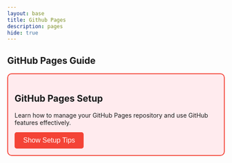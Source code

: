 ```yaml
---
layout: base
title: Github Pages
description: pages
hide: true
---
```

## GitHub Pages Guide

<div style="border: 2px solid #f44336; border-radius: 10px; padding: 15px; background-color: #ffebee;">
   <h2>GitHub Pages Setup</h2>
   <p>Learn how to manage your GitHub Pages repository and use GitHub features effectively.</p>
   
   <button onclick="showSetupTips()" style="background-color: #f44336; color: white; border: none; padding: 10px 20px; font-size: 16px; border-radius: 5px; cursor: pointer;">
      Show Setup Tips
   </button>
   
   <div id="setup-tips" style="display: none; margin-top: 10px;">
      <p>Here are some tips to get started with GitHub Pages:</p>
      <ul>
         <li>Clone your repository using <code>git clone</code>.</li>
         <li>Pull updates from your partner's repository with <code>git pull</code>.</li>
         <li>Use VSCode to manage and edit files.</li>
         <li>Drag and drop files between repositories as needed.</li>
      </ul>
   </div>
</div>

<script>
   function showSetupTips() {
      var tips = document.getElementById('setup-tips');
      tips.style.display = (tips.style.display === 'none' || tips.style.display === '') ? 'block' : 'none';
   }
</script>
